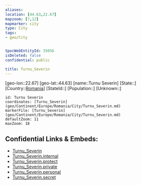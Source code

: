 ```yaml
---
aliases: 
location: [44.63,22.67]
mapzoom: [7,12] 
mapmarker: city 
type: City
tags:
- geo/City


SpocWebEntityId: 35056
isDeleted: false
confidential: public

title: Turnu_Severin
---
```

[geo-lon::22.67]
[geo-lat::44.63]
[name::Turnu Severin]
[State::]
[Country::[Romania](geo/Continent/Europe/Romania.md)]
[StateId::]
[Population::]
[Unknown::]


```leaflet
id: Turnu Severin
coordinates: [Turnu_Severin](geo/Continent/Europe/Romania/City/Turnu_Severin.md)
markerFile: [Turnu_Severin](geo/Continent/Europe/Romania/City/Turnu_Severin.md)
defaultZoom: 11 
maxZoom: 18
```


## Confidential Links & Embeds: 
- [Turnu_Severin](../../../../../../_public/geo/Continent/Europe/Romania/City/Turnu_Severin.md) 
- [Turnu_Severin.internal](../../../../../../_internal/geo/Continent/Europe/Romania/City/Turnu_Severin.internal.md) 
- [Turnu_Severin.protect](../../../../../../_protect/geo/Continent/Europe/Romania/City/Turnu_Severin.protect.md) 
- [Turnu_Severin.private](../../../../../../_private/geo/Continent/Europe/Romania/City/Turnu_Severin.private.md) 
- [Turnu_Severin.personal](../../../../../../_personal/geo/Continent/Europe/Romania/City/Turnu_Severin.personal.md) 
- [Turnu_Severin.secret](../../../../../../_secret/geo/Continent/Europe/Romania/City/Turnu_Severin.secret.md) 
